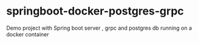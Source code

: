 # springboot-docker-postgres-grpc
Demo project with Spring boot server , grpc and postgres db running on a docker container 
